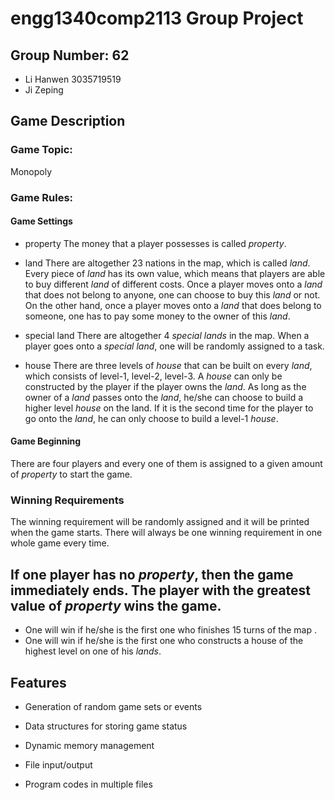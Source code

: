 # engg1340comp2113 Group Project #
## Group Number: 62
* Li Hanwen 3035719519
* Ji Zeping
## Game Description
### Game Topic:
Monopoly
### Game Rules:
#### Game Settings
* property
The money that a player possesses is called *property*.
* land
There are altogether 23 nations in the map, which is called *land*. Every piece of *land* has its own value, which means that players are able to buy different *land* of different costs.
Once a player moves onto a *land* that does not belong to anyone, one can choose to buy this *land* or not. On the other hand, once a player moves onto a *land* that does belong to someone, one has to pay some money to the owner of this *land*.
* special land
There are altogether 4 *special lands* in the map. When a player goes onto a *special land*, one will be randomly assigned to a task.

* house
There are three levels of *house* that can be built on every *land*, which consists of level-1, level-2, level-3.
A *house* can only be constructed by the player if the player owns the *land*. As long as the owner of a *land* passes onto the *land*, he/she can choose to build a higher level *house* on the land. If it is the second time for the player to go onto the *land*, he can only choose to build a level-1 *house*.
#### Game Beginning
There are four players and every one of them is assigned to a given amount of *property* to start the game.

### Winning Requirements
The winning requirement will be randomly assigned and it will be printed when the game starts. There will always be one winning requirement in one whole game every time.
## If one player has no *property*, then the game immediately ends. The player with the greatest value of *property* wins the game. ##
* One will win if he/she is the first one who finishes 15 turns of the map .
* One will win if he/she is the first one who constructs a house of the highest level on one of his *lands*.

## Features
* Generation of random game sets or events

* Data structures for storing game status

* Dynamic memory management

* File input/output

* Program codes in multiple files
